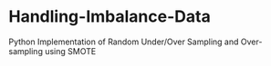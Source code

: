 # Handling-Imbalance-Data
Python Implementation of Random Under/Over Sampling and Over-sampling using SMOTE
